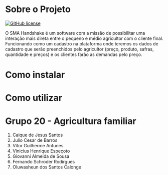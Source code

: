 # Sobre o Projeto

[![GitHub license](https://img.shields.io/github/license/Hespius/Grupo-20)](https://github.com/Hespius/Grupo-20/blob/main/LICENSE)

O SMA Handshake é um software com a missão de possibilitar uma interação mais direta entre o pequeno e médio agricultor com o cliente final. Funcionando como um cadastro na plataforma onde teremos os dados de cadastro que serão preenchidos pelo agricultor (preço, produto, safras, quantidade e preços) e os clientes farão as demandas pelo preço.


# Como instalar

# Como utilizar

# Grupo 20 - Agricultura familiar

1. Caique de Jesus Santos
1. Julio Cesar de Barros
1. Vítor Guilherme Antunes
1. Vinicius Henrique Espeçoto
1. Giovanni Almeida de Sousa
1. Fernando Schroder Rodirgues
1. Oluwasheun dos Santos Calonge

